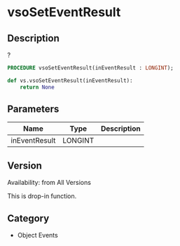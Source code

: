 # vsoSetEventResult

## Description
?

```pascal
PROCEDURE vsoSetEventResult(inEventResult : LONGINT);
```

```python
def vs.vsoSetEventResult(inEventResult):
    return None
```

## Parameters
|Name|Type|Description|
|---|---|---|
|inEventResult|LONGINT|   |

## Version
Availability: from All Versions

This is drop-in function.

## Category
* Object Events

